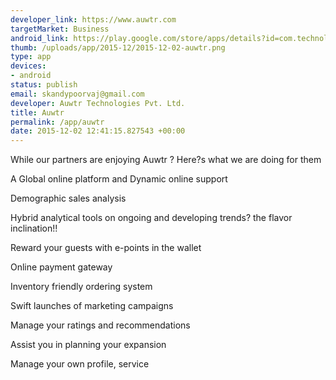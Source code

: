 ```yaml
--- 
developer_link: https://www.auwtr.com
targetMarket: Business
android_link: https://play.google.com/store/apps/details?id=com.technology.auwtr
thumb: /uploads/app/2015-12/2015-12-02-auwtr.png
type: app
devices: 
- android
status: publish
email: skandypoorvaj@gmail.com
developer: Auwtr Technologies Pvt. Ltd.
title: Auwtr
permalink: /app/auwtr
date: 2015-12-02 12:41:15.827543 +00:00
---
```


While our partners are enjoying Auwtr ? Here?s what we are doing for them

A Global online platform and Dynamic online support

Demographic sales analysis

Hybrid analytical tools on ongoing and developing trends? the flavor 
inclination!!

Reward your guests with e-points in the wallet

Online payment gateway

Inventory friendly ordering system

Swift launches of marketing campaigns

Manage your ratings and recommendations

Assist you in planning your expansion

Manage your own profile, service
